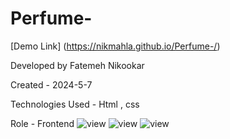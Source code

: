 # Perfume-
[Demo Link] (https://nikmahla.github.io/Perfume-/)

Developed by Fatemeh Nikookar

Created - 2024-5-7

Technologies Used - Html , css

Role - Frontend
![view](https://github.com/nikmahla/Perfume-/assets/53364627/06d25940-66cb-4aec-9886-b983c0eb61c2)
![view](https://github.com/nikmahla/Perfume-/assets/53364627/9b3ed7e9-ff01-4864-8942-b317c5830a3d)
![view](https://github.com/nikmahla/Perfume-/assets/53364627/035ee11f-08f7-40a1-9a12-b4d3bbbcbe59)



